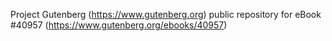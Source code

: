 Project Gutenberg (https://www.gutenberg.org) public repository for eBook #40957 (https://www.gutenberg.org/ebooks/40957)
